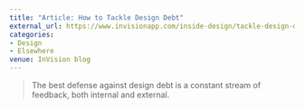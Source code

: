 ```yaml
---
title: "Article: How to Tackle Design Debt"
external_url: https://www.invisionapp.com/inside-design/tackle-design-debt/
categories:
- Design
- Elsewhere
venue: InVision blog
---
```


> The best defense against design debt is a constant stream of feedback, both internal and external.